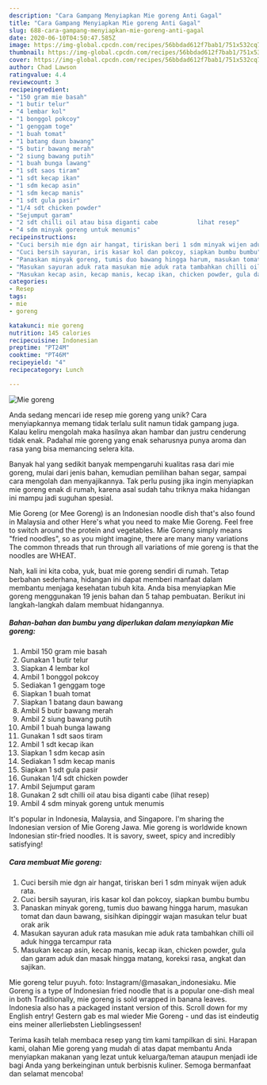 ```yaml
---
description: "Cara Gampang Menyiapkan Mie goreng Anti Gagal"
title: "Cara Gampang Menyiapkan Mie goreng Anti Gagal"
slug: 688-cara-gampang-menyiapkan-mie-goreng-anti-gagal
date: 2020-06-10T04:50:47.585Z
image: https://img-global.cpcdn.com/recipes/56bbdad612f7bab1/751x532cq70/mie-goreng-foto-resep-utama.jpg
thumbnail: https://img-global.cpcdn.com/recipes/56bbdad612f7bab1/751x532cq70/mie-goreng-foto-resep-utama.jpg
cover: https://img-global.cpcdn.com/recipes/56bbdad612f7bab1/751x532cq70/mie-goreng-foto-resep-utama.jpg
author: Chad Lawson
ratingvalue: 4.4
reviewcount: 3
recipeingredient:
- "150 gram mie basah"
- "1 butir telur"
- "4 lembar kol"
- "1 bonggol pokcoy"
- "1 genggam toge"
- "1 buah tomat"
- "1 batang daun bawang"
- "5 butir bawang merah"
- "2 siung bawang putih"
- "1 buah bunga lawang"
- "1 sdt saos tiram"
- "1 sdt kecap ikan"
- "1 sdm kecap asin"
- "1 sdm kecap manis"
- "1 sdt gula pasir"
- "1/4 sdt chicken powder"
- "Sejumput garam"
- "2 sdt chilli oil atau bisa diganti cabe           lihat resep"
- "4 sdm minyak goreng untuk menumis"
recipeinstructions:
- "Cuci bersih mie dgn air hangat, tiriskan beri 1 sdm minyak wijen aduk rata."
- "Cuci bersih sayuran, iris kasar kol dan pokcoy, siapkan bumbu bumbu"
- "Panaskan minyak goreng, tumis duo bawang hingga harum, masukan tomat dan daun bawang, sisihkan dipinggir wajan masukan telur buat orak arik"
- "Masukan sayuran aduk rata masukan mie aduk rata tambahkan chilli oil aduk hingga tercampur rata"
- "Masukan kecap asin, kecap manis, kecap ikan, chicken powder, gula dan garam aduk dan masak hingga matang, koreksi rasa, angkat dan sajikan."
categories:
- Resep
tags:
- mie
- goreng

katakunci: mie goreng 
nutrition: 145 calories
recipecuisine: Indonesian
preptime: "PT24M"
cooktime: "PT46M"
recipeyield: "4"
recipecategory: Lunch

---
```



![Mie goreng](https://img-global.cpcdn.com/recipes/56bbdad612f7bab1/751x532cq70/mie-goreng-foto-resep-utama.jpg)

Anda sedang mencari ide resep mie goreng yang unik? Cara menyiapkannya memang tidak terlalu sulit namun tidak gampang juga. Kalau keliru mengolah maka hasilnya akan hambar dan justru cenderung tidak enak. Padahal mie goreng yang enak seharusnya punya aroma dan rasa yang bisa memancing selera kita.

Banyak hal yang sedikit banyak mempengaruhi kualitas rasa dari mie goreng, mulai dari jenis bahan, kemudian pemilihan bahan segar, sampai cara mengolah dan menyajikannya. Tak perlu pusing jika ingin menyiapkan mie goreng enak di rumah, karena asal sudah tahu triknya maka hidangan ini mampu jadi suguhan spesial.

Mie Goreng (or Mee Goreng) is an Indonesian noodle dish that&#39;s also found in Malaysia and other Here&#39;s what you need to make Mie Goreng. Feel free to switch around the protein and vegetables. Mie Goreng simply means &#34;fried noodles&#34;, so as you might imagine, there are many many variations The common threads that run through all variations of mie goreng is that the noodles are WHEAT.


Nah, kali ini kita coba, yuk, buat mie goreng sendiri di rumah. Tetap berbahan sederhana, hidangan ini dapat memberi manfaat dalam membantu menjaga kesehatan tubuh kita. Anda bisa menyiapkan Mie goreng menggunakan 19 jenis bahan dan 5 tahap pembuatan. Berikut ini langkah-langkah dalam membuat hidangannya.

<!--inarticleads1-->

##### Bahan-bahan dan bumbu yang diperlukan dalam menyiapkan Mie goreng:

1. Ambil 150 gram mie basah
1. Gunakan 1 butir telur
1. Siapkan 4 lembar kol
1. Ambil 1 bonggol pokcoy
1. Sediakan 1 genggam toge
1. Siapkan 1 buah tomat
1. Siapkan 1 batang daun bawang
1. Ambil 5 butir bawang merah
1. Ambil 2 siung bawang putih
1. Ambil 1 buah bunga lawang
1. Gunakan 1 sdt saos tiram
1. Ambil 1 sdt kecap ikan
1. Siapkan 1 sdm kecap asin
1. Sediakan 1 sdm kecap manis
1. Siapkan 1 sdt gula pasir
1. Gunakan 1/4 sdt chicken powder
1. Ambil Sejumput garam
1. Gunakan 2 sdt chilli oil atau bisa diganti cabe           (lihat resep)
1. Ambil 4 sdm minyak goreng untuk menumis


It&#39;s popular in Indonesia, Malaysia, and Singapore. I&#39;m sharing the Indonesian version of Mie Goreng Jawa. Mie goreng is worldwide known Indonesian stir-fried noodles. It is savory, sweet, spicy and incredibly satisfying! 

<!--inarticleads2-->

##### Cara membuat Mie goreng:

1. Cuci bersih mie dgn air hangat, tiriskan beri 1 sdm minyak wijen aduk rata.
1. Cuci bersih sayuran, iris kasar kol dan pokcoy, siapkan bumbu bumbu
1. Panaskan minyak goreng, tumis duo bawang hingga harum, masukan tomat dan daun bawang, sisihkan dipinggir wajan masukan telur buat orak arik
1. Masukan sayuran aduk rata masukan mie aduk rata tambahkan chilli oil aduk hingga tercampur rata
1. Masukan kecap asin, kecap manis, kecap ikan, chicken powder, gula dan garam aduk dan masak hingga matang, koreksi rasa, angkat dan sajikan.


Mie goreng telur puyuh. foto: Instagram/@masakan_indonesiaku. Mie Goreng is a type of Indonesian fried noodle that is a popular one-dish meal in both Traditionally, mie goreng is sold wrapped in banana leaves. Indonesia also has a packaged instant version of this. Scroll down for my English entry! Gestern gab es mal wieder Mie Goreng - und das ist eindeutig eins meiner allerliebsten Lieblingsessen! 

Terima kasih telah membaca resep yang tim kami tampilkan di sini. Harapan kami, olahan Mie goreng yang mudah di atas dapat membantu Anda menyiapkan makanan yang lezat untuk keluarga/teman ataupun menjadi ide bagi Anda yang berkeinginan untuk berbisnis kuliner. Semoga bermanfaat dan selamat mencoba!
